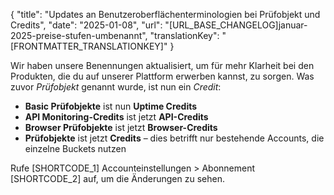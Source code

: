 {
  "title": "Updates an Benutzeroberflächenterminologien bei Prüfobjekt und Credits",
  "date": "2025-01-08",
  "url": "[URL_BASE_CHANGELOG]januar-2025-preise-stufen-umbenannt",
  "translationKey": "[FRONTMATTER_TRANSLATIONKEY]"
}

Wir haben unsere Benennungen aktualisiert, um für mehr Klarheit bei den Produkten, die du auf unserer Plattform erwerben kannst, zu sorgen. Was zuvor *Prüfobjekt* genannt wurde, ist nun ein *Credit*:

- **Basic Prüfobjekte** ist nun **Uptime Credits**
- **API Monitoring-Credits** ist jetzt **API-Credits**
- **Browser Prüfobjekte** ist jetzt **Browser-Credits**
- **Prüfobjekte** ist jetzt **Credits** – dies betrifft nur bestehende Accounts, die einzelne Buckets nutzen

Rufe [SHORTCODE_1] Accounteinstellungen > Abonnement [SHORTCODE_2] auf, um die Änderungen zu sehen.